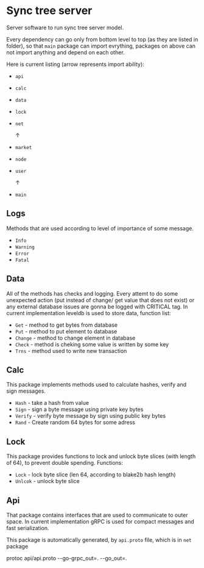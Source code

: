 # Sync tree server

Server software to run sync tree server model.

Every dependency can go only from bottom level to top (as they are listed in folder), so that `main` package can import evrything, packages on above can not import anything and depend on each other.

Here is current listing (arrow represents import ability):

- `api`
- `calc`
- `data`
- `lock`
- `net`

  ↑
- `market`
- `node`
- `user`

  ↑
- `main`

## Logs

Methods that are used according to level of importance of some message.

- `Info`
- `Warning`
- `Error`
- `Fatal`

## Data

All of the methods has checks and logging. Every attemt to do some unexpected action (put instead of change/ get value that does not exist) or any external database issues are gonna be logged with CRITICAL tag.
In current implementation leveldb is used to store data, function list:
- `Get` - method to get bytes from database
- `Put` - method to put element to database
- `Change` - method to change element in database
- `Check` - method is cheking some value is written by some key
- `Trns` - method used to write new transaction


## Calc

This package implements methods used to calculate hashes, verify and sign messages.

- `Hash` - take a hash from value
- `Sign` - sign a byte message using private key bytes
- `Verify` - verify byte message by sign using public key bytes
- `Rand` - Create random 64 bytes for some adress

## Lock

This package provides functions to lock and unlock byte slices (with length of 64), to prevent double spending. Functions:

- `Lock` - lock byte slice (len 64, according to blake2b hash length)
- `Unlcok` - unlock byte slice

## Api

That package contains interfaces that are used to communicate to outer space. In current implementation gRPC is used for compact messages and fast serialization.

This package is automatically generated, by `api.proto` file, which is in `net` package

protoc api/api.proto --go-grpc_out=. --go_out=.
